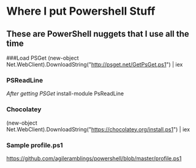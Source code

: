 Where I put Powershell Stuff
============================

These are PowerShell nuggets that I use all the time
-----------------------------------------------------

###Load PSGet
(new-object Net.WebClient).DownloadString("http://psget.net/GetPsGet.ps1") | iex

### PSReadLine
*After getting PSGet*
install-module PsReadLine

### Chocolatey
(new-object Net.WebClient).DownloadString("https://chocolatey.org/install.ps1") | iex
 
### Sample profile.ps1
https://github.com/agileramblings/powershell/blob/master/profile.ps1